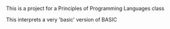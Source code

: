 This is a project for a Principles of Programming Languages class

This interprets a very 'basic' version of BASIC
